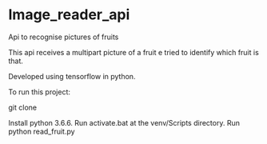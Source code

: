 # Image_reader_api
Api to recognise pictures of fruits


This api receives a multipart picture of a fruit e tried to identify which fruit is that.

Developed using tensorflow in python.

To run this project:

git clone

Install python 3.6.6.
Run activate.bat at the venv/Scripts directory.
Run python read_fruit.py
